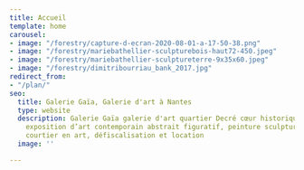 ```yaml
---
title: Accueil
template: home
carousel:
- image: "/forestry/capture-d-ecran-2020-08-01-a-17-50-38.png"
- image: "/forestry/mariebathellier-sculpturebois-haut72-450.jpeg"
- image: "/forestry/mariebathellier-sculptureterre-9x35x60.jpeg"
- image: "/forestry/dimitribourriau_bank_2017.jpg"
redirect_from:
- "/plan/"
seo:
  title: Galerie Gaïa, Galerie d'art à Nantes
  type: website
  description: Galerie Gaïa galerie d'art quartier Decré cœur historique de Nantes,
    exposition d’art contemporain abstrait figuratif, peinture sculpture estampe photo,
    courtier en art, défiscalisation et location
  image: ''

---
```

